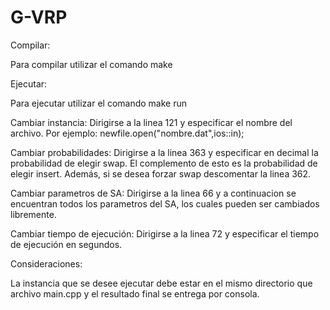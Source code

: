 # G-VRP

Compilar:

Para compilar utilizar el comando make

Ejecutar:

Para ejecutar utilizar el comando make run

Cambiar instancia:
Dirigirse a la linea 121 y especificar el nombre del archivo. Por ejemplo:
newfile.open("nombre.dat",ios::in);

Cambiar probabilidades:
Dirigirse a la linea 363 y especificar en decimal la probabilidad de elegir swap. El complemento de esto es la probabilidad de elegir insert. Además, si se desea forzar swap descomentar la linea 362.

Cambiar parametros de SA:
Dirigirse a la linea 66 y a continuacion se encuentran todos los parametros del SA, los cuales pueden ser cambiados libremente.

Cambiar tiempo de ejecución:
Dirigirse a la linea 72 y especificar el tiempo de ejecución en segundos. 

Consideraciones:

La instancia que se desee ejecutar debe estar en el mismo directorio que archivo main.cpp y el resultado final se entrega por consola.